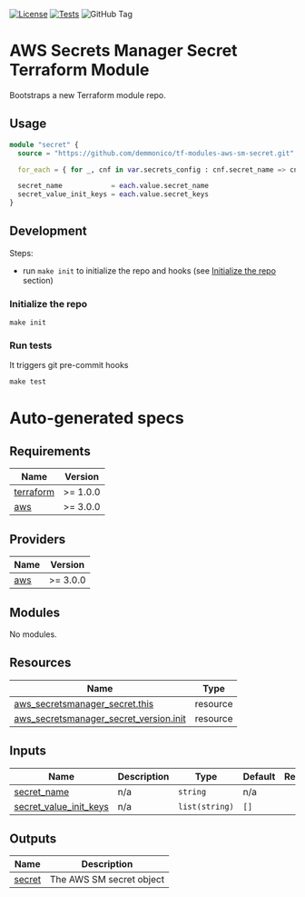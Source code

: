 [![License](https://img.shields.io/github/license/demmonico/tf-modules-aws-sm-secret)](LICENSE)
[![Tests](https://github.com/demmonico/tf-modules-aws-sm-secret/actions/workflows/tests.yml/badge.svg)](https://github.com/demmonico/tf-modules-aws-sm-secret/actions/workflows/tests.yml)
![GitHub Tag](https://img.shields.io/github/v/tag/demmonico/tf-modules-aws-sm-secret)

# AWS Secrets Manager Secret Terraform Module

Bootstraps a new Terraform module repo.

## Usage

```terraform
module "secret" {
  source = "https://github.com/demmonico/tf-modules-aws-sm-secret.git"

  for_each = { for _, cnf in var.secrets_config : cnf.secret_name => cnf }

  secret_name            = each.value.secret_name
  secret_value_init_keys = each.value.secret_keys
}
```

## Development

Steps:
- run `make init` to initialize the repo and hooks (see [Initialize the repo](#initialize-the-repo) section)

### Initialize the repo

```shell
make init
```


### Run tests

It triggers git pre-commit hooks

```shell
make test
```


# Auto-generated specs

<!-- BEGINNING OF PRE-COMMIT-TERRAFORM DOCS HOOK -->
## Requirements

| Name | Version |
|------|---------|
| <a name="requirement_terraform"></a> [terraform](#requirement\_terraform) | >= 1.0.0 |
| <a name="requirement_aws"></a> [aws](#requirement\_aws) | >= 3.0.0 |

## Providers

| Name | Version |
|------|---------|
| <a name="provider_aws"></a> [aws](#provider\_aws) | >= 3.0.0 |

## Modules

No modules.

## Resources

| Name | Type |
|------|------|
| [aws_secretsmanager_secret.this](https://registry.terraform.io/providers/hashicorp/aws/latest/docs/resources/secretsmanager_secret) | resource |
| [aws_secretsmanager_secret_version.init](https://registry.terraform.io/providers/hashicorp/aws/latest/docs/resources/secretsmanager_secret_version) | resource |

## Inputs

| Name | Description | Type | Default | Required |
|------|-------------|------|---------|:--------:|
| <a name="input_secret_name"></a> [secret\_name](#input\_secret\_name) | n/a | `string` | n/a | yes |
| <a name="input_secret_value_init_keys"></a> [secret\_value\_init\_keys](#input\_secret\_value\_init\_keys) | n/a | `list(string)` | `[]` | no |

## Outputs

| Name | Description |
|------|-------------|
| <a name="output_secret"></a> [secret](#output\_secret) | The AWS SM secret object |
<!-- END OF PRE-COMMIT-TERRAFORM DOCS HOOK -->
